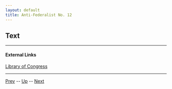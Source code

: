 ```yaml
---
layout: default
title: Anti-Federalist No. 12
---
```


## Text

---
#### External Links
[Library of Congress]()

---

[Prev](11.md) -- [Up](README.md) -- [Next](13.md)
